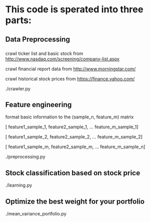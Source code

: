 # This code is sperated into three parts:

## Data Preprocessing
### 
crawl ticker list and basic stock from http://www.nasdaq.com/screening/company-list.aspx

crawl financial report data from http://www.morningstar.com/

crawl historical stock prices from  https://finance.yahoo.com/


./crawler.py

## Feature engineering

format basic information to the (sample_n, feature_m) matrix

[ feature1_sample_1, feature2_sample_1, ... feature_m_sample_1]

[ feature1_sample_2, feature2_sample_2, ... feature_m_sample_2]

[ feature1_sample_m, feature2_sample_m, ... feature_m_sample_n]


./preprocessing.py

## Stock classification based on stock price

./learning.py
## Optimize the best weight for your portfolio

./mean_variance_portfolio.py

